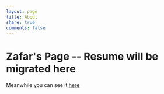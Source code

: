 ```yaml
---
layout: page
title: About
share: true
comments: false
---
```


# Zafar's Page -- Resume will be migrated here

Meanwhile you can see it [here](http://resume.zafar.cc)
